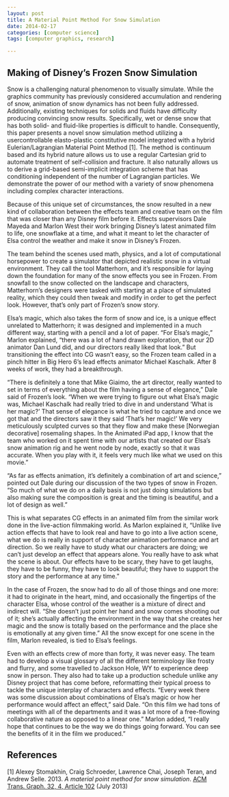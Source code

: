 ```yaml
---
layout: post
title: A Material Point Method For Snow Simulation
date: 2014-02-17 
categories: [computer science]
tags: [computer graphics, research]

---
```


Making of Disney’s Frozen Snow Simulation
---
Snow is a challenging natural phenomenon to visually simulate. While the graphics community has previously considered accumulation and rendering of snow, animation of snow dynamics has not been fully addressed. Additionally, existing techniques for solids and fluids have difficulty producing convincing snow results. Specifically, wet or dense snow that has both solid- and fluid-like properties is difficult to handle. Consequently, this paper presents a novel snow simulation method utilizing a usercontrollable elasto-plastic constitutive model integrated with a hybrid Eulerian/Lagrangian Material Point Method [1]. The method is continuum based and its hybrid nature allows us to use a regular Cartesian grid to automate treatment of self-collision and fracture. It also naturally allows us to derive a grid-based semi-implicit integration scheme that has conditioning independent of the number of Lagrangian particles. We demonstrate the power of our method with a variety of snow phenomena including complex character interactions.

Because of this unique set of circumstances, the snow resulted in a new kind of collaboration between the effects team and creative team on the film that was closer than any Disney film before it. Effects supervisors Dale Mayeda and Marlon West their work bringing Disney’s latest animated film to life, one snowflake at a time, and what it meant to let the character of Elsa control the weather and make it snow in Disney’s Frozen.

The team behind the scenes used math, physics, and a lot of computational horsepower to create a simulator that depicted realistic snow in a virtual environment. They call the tool Matterhorn, and it’s responsible for laying down the foundation for many of the snow effects you see in Frozen. From snowfall to the snow collected on the landscape and characters, Matterhorn’s designers were tasked with starting at a place of simulated reality, which they could then tweak and modify in order to get the perfect look. However, that’s only part of Frozen’s snow story.

Elsa’s magic, which also takes the form of snow and ice, is a unique effect unrelated to Matterhorn; it was designed and implemented in a much different way, starting with a pencil and a lot of paper. “For Elsa’s magic,” Marlon explained, “there was a lot of hand drawn exploration, that our 2D animator Dan Lund did, and our directors really liked that look.” But transitioning the effect into CG wasn’t easy, so the Frozen team called in a pinch hitter in Big Hero 6’s lead effects animator Michael Kaschalk. After 8 weeks of work, they had a breakthrough.

“There is definitely a tone that Mike Giaimo, the art director, really wanted to set in terms of everything about the film having a sense of elegance,” Dale said of Frozen’s look. “When we were trying to figure out what Elsa’s magic was, Michael Kaschalk had really tried to dive in and understand ‘What is her magic?’ That sense of elegance is what he tried to capture and once we got that and the directors saw it they said ‘That’s her magic!’ We very meticulously sculpted curves so that they flow and make these [Norwegian decorative] rosemaling shapes. In the Animated iPad app, I know that the team who worked on it spent time with our artists that created our Elsa’s snow animation rig and he went node by node, exactly so that it was accurate. When you play with it, it feels very much like what we used on this movie.”

“As far as effects animation, it’s definitely a combination of art and science,” pointed out Dale during our discussion of the two types of snow in Frozen. “So much of what we do on a daily basis is not just doing simulations but also making sure the composition is great and the timing is beautiful, and a lot of design as well.”

This is what separates CG effects in an animated film from the similar work done in the live-action filmmaking world. As Marlon explained it, “Unlike live action effects that have to look real and have to go into a live action scene, what we do is really in support of character animation performance and art direction. So we really have to study what our characters are doing; we can’t just develop an effect that appears alone. You really have to ask what the scene is about. Our effects have to be scary, they have to get laughs, they have to be funny, they have to look beautiful; they have to support the story and the performance at any time.”

In the case of Frozen, the snow had to do all of those things and one more: it had to originate in the heart, mind, and occasionally the fingertips of the character Elsa, whose control of the weather is a mixture of direct and indirect will. “She doesn’t just point her hand and snow comes shooting out of it; she’s actually affecting the environment in the way that she creates her magic and the snow is totally based on the performance and the place she is emotionally at any given time.” All the snow except for one scene in the film, Marlon revealed, is tied to Elsa’s feelings.

Even with an effects crew of more than forty, it was never easy. The team had to develop a visual glossary of all the different terminology like frosty and flurry, and some travelled to Jackson Hole, WY to experience deep snow in person. They also had to take up a production schedule unlike any Disney project that has come before, reformatting their typical proess to tackle the unique interplay of characters and effects. “Every week there was some discussion about combinations of Elsa’s magic or how her performance would affect an effect,” said Dale. “On this film we had tons of meetings with all of the departments and it was a lot more of a free-flowing collaborative nature as opposed to a linear one.” Marlon added, “I really hope that continues to be the way we do things going forward. You can see the benefits of it in the film we produced.”



References
---

[1] Alexey Stomakhin, Craig Schroeder, Lawrence Chai, Joseph Teran, and Andrew Selle. 2013. *A material point method for snow simulation*. [ACM Trans. Graph. 32, 4, Article 102](http://dl.acm.org/citation.cfm?id=2461948) (July 2013)